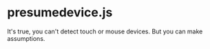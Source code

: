 # presumedevice.js
It's true, you can't detect touch or mouse devices. But you can make assumptions.
